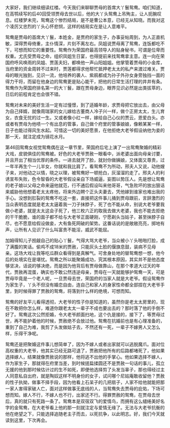 
大家好，我们继续细读红楼。今天我们来聊聊贾母的首席大丫鬟鸳鸯。咱们知道，在高鹗续写的后40回受领贾母去世以后，他的大丫头鸳鸯上吊殉主，让人扼腕叹息。红楼梦未完，鸳鸯这个惨烈结局，是不是曹公本意，已经无从知晓。而我对这个凌厉又忠烈的丫头心怀悲悯，这样的结局实在是让人意难平。

鸳鸯是贾母的首席大丫鬟，本姓金，是贾府的家生子，办事妥帖周到，为人正直机敏，深得贾母倚重，主仆情深，片刻不离左右。凤姐说贾母离了鸳鸯，连饭都吃不下，可想而知它的重要性。鸳鸯作为荣国府最高领导人的贴身秘书，可谓是位卑而权重。尤氏受贾母之命，组织凤姐生日宴，也得提前来找鸳鸯拿主意。连一向在荣国府呼风唤雨的凤姐、贾莲夫妇，都唤他一声山阳姐姐。他掌管着贾母的小金库，当府里的资金周转不过来时，贾莲都得求他帮忙抵押老太太的私产来渡过难关。贾母的眼光独到，见识一流，他培养的袭人、紫鹃都成为孙子外孙女身旁独挡一面的得力干将，而留在他身边的鸳鸯更是贴心能干，把他的日常生活打理的井井有条。鸳鸯作为荣国府排名第一的大丫鬟，跟在贾母身边，眼界见识必然是出类拔萃的，日后的前程肯定也会很不错。

鸳鸯对未来的美好生活一定有过憧憬，到了适婚年龄，求贾母把它放出去，由父母为自己择婿，就像周瑞家的女儿嫁给古董商人冷子兴一样，做个正房太太，生儿育女，衣食无忧的过一生。又或者像小红一样，嫁给自己心仪的贾云，恩爱白头。亦或者有贾母为他啧一个有出息的管事，自己做个府里的管事娘娘，像赖某某一样，日子也能过得风生水起。可惜这一切的美好愿景，在他拒绝大老爷假设纳他为妾的那一天，就注定成为镜花水月。

第46回鸳鸯女视觉鸳鸯偶在这一章节里，荣国府后宅上演了一出鸳鸯聚婚的精彩大戏，皮貌俱佳的鸳鸯被。好色的大老爷贾赦一眼看中，派老婆出面向母亲讨要，并且开出了相当优厚的条件。一进去就开了脸，就封你做姨娘，又体面又尊贵，过一年半再生个一儿半女，你就和我比肩了。看鸳鸯不为所动，邢夫人又说，动他嫂子来，对他动之以情，晓之以理，被鸳鸯好一顿抢白，灰溜溜的走了。邢夫人的利诱宣布失败，色令智昏的大老爷假设亲自下场威逼，妄图以势压人。先是想让鸳鸯的老子娘以父母之命来逼他就范，行不通后假设叫来他哥哥，气急败坏的放出狠话来威胁他他想着老太太疼他，将来外边聘个正头夫妻去，凭他嫁到谁家也难出我的手心。没想到肛裂的鸳鸯不吃这一套，直接把这件事儿捅到贾母跟前，言辞激烈的当众表明态度就是老太太逼着我一刀子抹脖子，死了也不能从命，别说大老爷要我做小老婆，就是太太这会子死了，他三枚六正的取我去做大老婆，我也不能去拒绝的干干脆脆，谁的面子都不给与大老爷正面硬刚，宁愿剃头当姑子，甚至抹脖子自尽，也不愿意给假设做妾，大有鱼死网破的架势。这番话说的是敞敞亮亮，掷地有声，让所有人见识了什么叫富贵不能淫，威武不能屈。

加姆得知儿子觊觎自己的贴心丫鬟，气得大骂大老爷，当众被小丫头啪啪打脸，成了满腹的笑话。偷鸡不成18米的贾赦，只能灰头土脸的偃旗息鼓，装病不见母亲。这场大戏让我等吃瓜群众看得到是真解气。可舍身处地的替鸳鸯想一想，他今后的处境实在是堪忧。鸳鸯之所以能聚婚成功，究其根本原因，其实并不是他态度够坚决，话说的够决绝，而是因为他背后有贾母做靠山，在那个孝道大过天的年代，贾赦再混蛋，确实也不敢公然违逆母亲，贾母在一天就能够护鸳鸯一天，可是贾母毕竟是一个老人呢，一旦贾母去世，荣国府的当家人就是大老爷。假设鸳鸯作为家生子，丫头不但没有婚恋自由，连自己和家人的身家性命都全部捏在大老爷手里，到时候得罪了贾赦的鸳鸯，将落到什么样的绝境，可想而知。

鸳鸯的好友平儿看得透彻，大老爷的性子你是知道的，虽然你是老太太房里的，现在不敢把你怎么样，难道你跟老太太一辈子不成也要出去的？那时落了他的手倒不好了。鸳鸯这次公然拒婚，令大老爷颜面扫地，这个仇是接的，接下了，等贾母过世，再不能护着他的时候，贾赦绝不会放过他。鸳鸯在抗婚前也是有心理准备的，重到了自己为难，我剪了头发做姑子去，不然还有一死，一辈子不嫁男人又怎么样，乐得干净呢。

鸳鸯还是把聚婚这件事儿想简单了，因为不嫁人或者出家就可以逃脱魔爪。面对位高权重的大老爷，他其实已经无路可退了，贾赦把他所有的后路都堵死了，他如果选择嫁人，结果就像贾赦说的那样，他将逃不出他的手掌心。他如果选择不嫁人，作为家生子，那就得在府里当差，到时候搓扁揉圆还不是贾赦一句话的事儿，孤立无援的他到那时候估计过的生不如死，即便他选择剪了头发当辜子，那也得经过主人同意私自出府，就是陶奴这样不明身份的女子，试问哪个尼姑庵敢收留他？贾赦的性子执拗，做事不择手段，因为他看上石呆子的几把扇子，人家不给他就能把那一家人害得家破人亡，面对这样做事无底线的人，当鸳鸯失去贾母的庇佑，下场可想而知。嫁人不行，不嫁人也不行，出家还不行。得罪贾赦的鸳鸯，在贾母去世后，真的就只有死路一条了。鸳鸯本是双宿双飞的爱情鸟，而拥有这么缱绻美好名字的金鸳鸯，在大老爷看上他的那一刻就注定与爱情无缘了。无法与大老爷抗衡的他在绝望之下，只能选择追随老主子而去，以死抗争，以此明志。好，我们今天就读到这里，下次再会。



